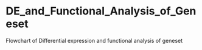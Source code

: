 # DE_and_Functional_Analysis_of_Geneset
Flowchart of Differential expression and functional analysis of geneset
